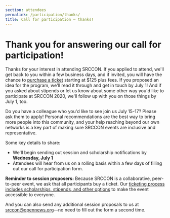 ```yaml
---
section: attendees
permalink: /participation/thanks/
title: Call for participation — thanks!
---
```


# Thank you for answering our call for participation!

Thanks for your interest in attending SRCCON. If you applied to attend, we'll get back to you within a few business days, and if invited, you will have the chance to [purchase a ticket](/attendees/#tickets) starting at $125 plus fees. If you proposed an idea for the program, we'll read it through and get in touch by July 1! And if you asked about stipends or let us know about some other way you'd like to participate at SRCCON 2020, we'll follow up with you on those things by July 1, too.

Do you have a colleague who you'd like to see join us July 15-17? Please ask them to apply! Personal recommendations are the best way to bring more people into this community, and your help reaching beyond our own networks is a key part of making sure SRCCON events are inclusive and representative.

Some key details to share:

* We'll begin sending out session and scholarship notifications by **Wednesday, July 1**
* Attendees will hear from us on a rolling basis within a few days of filling out our call for participation form.

**Reminder to session proposers:** Because SRCCON is a collaborative, peer-to-peer event, we ask that all participants buy a ticket. Our [ticketing process includes scholarships, stipends, and other options](/attendees/#tickets) to make the event accessible to everyone.

And you can also send any additional session proposals to us at [srccon@opennews.org](mailto:srccon@opennews.org)—no need to fill out the form a second time.